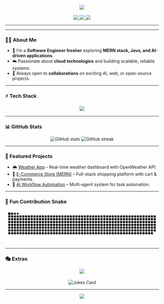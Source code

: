 <!-- Header -->
<p align="center">
  <img src="https://capsule-render.vercel.app/api?type=waving&color=gradient&height=100&section=header&text=Hey%20there!%20I'm%20Atharva%20👋&fontSize=30&animation=fadeIn" />
</p>

<!-- Badges / Social Links -->
<p align="center">
  <a href="https://www.linkedin.com/in/atharva-gawali/">
    <img src="https://img.shields.io/badge/LinkedIn-0A66C2?style=for-the-badge&logo=linkedin&logoColor=white" />
  </a>
  <a href="mailto:atharvadiscord40@gmail.com">
    <img src="https://img.shields.io/badge/Email-D14836?style=for-the-badge&logo=gmail&logoColor=white" />
  </a>
  <a href="https://YOUR-PORTFOLIO.com">
    <img src="https://img.shields.io/badge/Portfolio-000000?style=for-the-badge&logo=vercel&logoColor=white" />
  </a>
</p>

---

---

### 👨‍💻 About Me

- 🌱 I’m a **Software Engineer fresher** exploring **MERN stack, Java, and AI-driven applications**.  
- ☁️ Passionate about **cloud technologies** and building scalable, reliable systems.  
- 🤝 Always open to **collaborations** on exciting AI, web, or open-source projects.  

---

### ⚡ Tech Stack

<p align="center">
  <img src="https://skillicons.dev/icons?i=java,python,js,react,nodejs,mongodb,express,html,css,git,github,linux,aws,docker,jenkins" />
</p>

---

### 📊 GitHub Stats

<p align="center">
  <img src="https://github-readme-stats.vercel.app/api?username=Athrv45&show_icons=true&theme=radical" alt="GitHub stats" />
  <img src="https://github-readme-streak-stats.herokuapp.com/?user=Athrv45&theme=radical" alt="GitHub streak" />
</p>

---

### 🚀 Featured Projects

- 🌦️ [Weather App](https://github.com/Athrv45/weather-app) – Real-time weather dashboard with OpenWeather API.  
- 🛒 [E-Commerce Store (MERN)](https://github.com/Athrv45/mern-store) – Full-stack shopping platform with cart & payments.  
- 🤖 [AI Workflow Automation](https://github.com/Athrv45/ai-workflow) – Multi-agent system for task automation.  

---

### 🐍 Fun Contribution Snake
<p align="center">
  <img src="https://raw.githubusercontent.com/Platane/snk/output/github-contribution-grid-snake.svg" alt="Snake animation" />
</p>

---

### 🎭 Extras

<p align="center">
  <img src="https://komarev.com/ghpvc/?username=Athrv45&color=blueviolet&style=flat-square&label=Profile+Views" />
  <br><br>
  <img src="https://readme-jokes.vercel.app/api?hideBorder&theme=radical" alt="Jokes Card" />
</p>

---

<!-- Footer -->
<p align="center">
  <img src="https://capsule-render.vercel.app/api?type=waving&color=gradient&height=100&section=footer"/>
</p>
